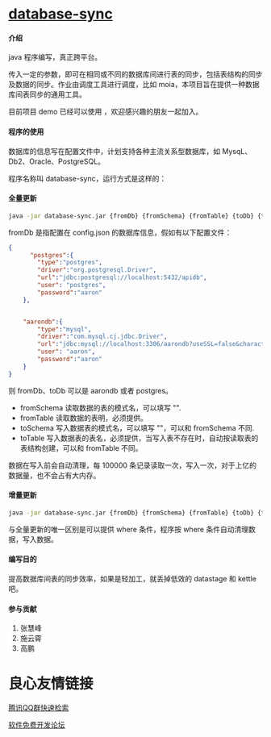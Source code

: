 # [database-sync](https://gitee.com/somenzz/table-sync)

#### 介绍

java 程序编写，真正跨平台。

传入一定的参数，即可在相同或不同的数据库间进行表的同步，包括表结构的同步及数据的同步。作业由调度工具进行调度，比如 moia，本项目旨在提供一种数据库间表同步的通用工具。

目前项目 demo 已经可以使用 ，欢迎感兴趣的朋友一起加入。

#### 程序的使用

数据库的信息写在配置文件中，计划支持各种主流关系型数据库，如 MysqL、Db2、Oracle、PostgreSQL。

程序名称叫 database-sync，运行方式是这样的：

#### 全量更新
```sh
java -jar database-sync.jar {fromDb} {fromSchema} {fromTable} {toDb} {toSchema} {toTable}
```
fromDb 是指配置在 config.json 的数据库信息，假如有以下配置文件：

```json
{
      "postgres":{
        "type":"postgres",
        "driver":"org.postgresql.Driver",
        "url":"jdbc:postgresql://localhost:5432/apidb",
        "user": "postgres",
        "password":"aaron"
    },


    "aarondb":{
        "type":"mysql",
        "driver":"com.mysql.cj.jdbc.Driver",
        "url":"jdbc:mysql://localhost:3306/aarondb?useSSL=false&characterEncoding=utf8&serverTimezone=UTC",
        "user": "aaron",
        "password":"aaron"
    }
}
```

则 fromDb、toDb 可以是 aarondb 或者 postgres。

- fromSchema 读取数据的表的模式名，可以填写 "".
- fromTable 读取数据的表明，必须提供。
- toSchema 写入数据表的模式名，可以填写 ""，可以和 fromSchema 不同.
- toTable 写入数据表的表名，必须提供，当写入表不存在时，自动按读取表的表结构创建，可以和 fromTable 不同。

数据在写入前会自动清理，每 100000 条记录读取一次，写入一次，对于上亿的数据量，也不会占有大内存。


#### 增量更新
```sh
java -jar database-sync.jar {fromDb} {fromSchema} {fromTable} {toDb} {toSchema} {toTable} [whereClause]
```
与全量更新的唯一区别是可以提供 where 条件，程序按 where 条件自动清理数据，写入数据。

#### 编写目的

提高数据库间表的同步效率，如果是轻加工，就丢掉低效的 datastage 和 kettle 吧。

#### 参与贡献

1. 张慧峰
2. 施云霄
3. 高鹏


 # 良心友情链接

[腾讯QQ群快速检索](http://u.720life.cn/s/8cf73f7c)

[软件免费开发论坛](http://u.720life.cn/s/bbb01dc0)